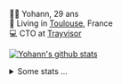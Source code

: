 <p>
  👨🏻 <bold>Yohann</bold>, 29 ans<br/>
  💼 Living in <a href="https://www.google.com/maps?q=toulouse">Toulouse</a>, France<br/>
  💻 CTO at <a href="https://trayvisor.com/">Trayvisor</a><br/>
</p>

<a href="https://github.com/anuraghazra/github-readme-stats"><img align="center" src="https://github-readme-stats-dviw-8taegaswk-yohann84ls-projects.vercel.app//api?username=yohann84L&show_icons=true&include_all_commits=true" alt="Yohann's github stats" /> </a>


<details>
  <summary>Some stats ...</summary><br/>
  

<!--START_SECTION:waka-->
![Code Time](http://img.shields.io/badge/Code%20Time-1%2C204%20hrs%2037%20mins-blue)

![Profile Views](http://img.shields.io/badge/Profile%20Views-0-blue)

**🐱 My GitHub Data** 

> 📦 440.9 kB Used in GitHub's Storage 
 > 
> 🏆 154 Contributions in the Year 2025
 > 
> 🚫 Not Opted to Hire
 > 
> 📜 26 Public Repositories 
 > 
> 🔑 21 Private Repositories 
 > 
**I'm an Early 🐤** 

```text
🌞 Morning                21656 commits       ████████░░░░░░░░░░░░░░░░░   30.10 % 
🌆 Daytime                41365 commits       ██████████████░░░░░░░░░░░   57.49 % 
🌃 Evening                8791 commits        ███░░░░░░░░░░░░░░░░░░░░░░   12.22 % 
🌙 Night                  136 commits         ░░░░░░░░░░░░░░░░░░░░░░░░░   00.19 % 
```
📅 **I'm Most Productive on Wednesday** 

```text
Monday                   13630 commits       █████░░░░░░░░░░░░░░░░░░░░   18.94 % 
Tuesday                  13499 commits       █████░░░░░░░░░░░░░░░░░░░░   18.76 % 
Wednesday                14959 commits       █████░░░░░░░░░░░░░░░░░░░░   20.79 % 
Thursday                 14620 commits       █████░░░░░░░░░░░░░░░░░░░░   20.32 % 
Friday                   13899 commits       █████░░░░░░░░░░░░░░░░░░░░   19.32 % 
Saturday                 502 commits         ░░░░░░░░░░░░░░░░░░░░░░░░░   00.70 % 
Sunday                   839 commits         ░░░░░░░░░░░░░░░░░░░░░░░░░   01.17 % 
```


📊 **This Week I Spent My Time On** 

```text
🕑︎ Time Zone: Europe/Paris

💬 Programming Languages: 
JavaScript               4 hrs 12 mins       ███████████░░░░░░░░░░░░░░   42.11 % 
TypeScript               3 hrs 56 mins       ██████████░░░░░░░░░░░░░░░   39.37 % 
JSON                     51 mins             ██░░░░░░░░░░░░░░░░░░░░░░░   08.52 % 
HTML                     26 mins             █░░░░░░░░░░░░░░░░░░░░░░░░   04.36 % 
Python                   18 mins             █░░░░░░░░░░░░░░░░░░░░░░░░   03.14 % 

🔥 Editors: 
VS Code                  9 hrs 59 mins       █████████████████████████   99.95 % 
Zed                      0 secs              ░░░░░░░░░░░░░░░░░░░░░░░░░   00.05 % 

💻 Operating System: 
Mac                      9 hrs 59 mins       █████████████████████████   100.00 % 
```

**I Mostly Code in Python** 

```text
Python                   25 repos            ██████████████░░░░░░░░░░░   54.35 % 
Jupyter Notebook         4 repos             ██░░░░░░░░░░░░░░░░░░░░░░░   08.70 % 
JavaScript               3 repos             ██░░░░░░░░░░░░░░░░░░░░░░░   06.52 % 
HTML                     2 repos             █░░░░░░░░░░░░░░░░░░░░░░░░   04.35 % 
Shell                    1 repo              █░░░░░░░░░░░░░░░░░░░░░░░░   02.17 % 
```




 Last Updated on 12/02/2025 00:37:23 UTC
<!--END_SECTION:waka-->
